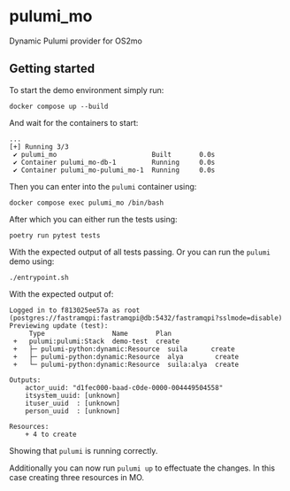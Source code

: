 # pulumi_mo

Dynamic Pulumi provider for OS2mo

## Getting started

To start the demo environment simply run:
```
docker compose up --build
```
And wait for the containers to start:
```
...
[+] Running 3/3
 ✔ pulumi_mo                        Built       0.0s
 ✔ Container pulumi_mo-db-1         Running     0.0s
 ✔ Container pulumi_mo-pulumi_mo-1  Running     0.0s
```
Then you can enter into the `pulumi` container using:
```
docker compose exec pulumi_mo /bin/bash
```
After which you can either run the tests using:
```
poetry run pytest tests
```
With the expected output of all tests passing.
Or you can run the `pulumi` demo using:
```
./entrypoint.sh
```
With the expected output of:
```
Logged in to f813025ee57a as root (postgres://fastramqpi:fastramqpi@db:5432/fastramqpi?sslmode=disable)
Previewing update (test):
     Type                 Name       Plan
 +   pulumi:pulumi:Stack  demo-test  create
 +   ├─ pulumi-python:dynamic:Resource  suila      create
 +   ├─ pulumi-python:dynamic:Resource  alya        create
 +   └─ pulumi-python:dynamic:Resource  suila:alya  create

Outputs:
    actor_uuid: "d1fec000-baad-c0de-0000-004449504558"
    itsystem_uuid: [unknown]
    ituser_uuid  : [unknown]
    person_uuid  : [unknown]

Resources:
    + 4 to create
```
Showing that `pulumi` is running correctly.

Additionally you can now run `pulumi up` to effectuate the changes.
In this case creating three resources in MO.
